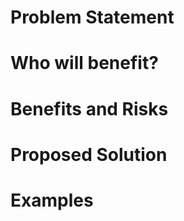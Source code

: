 # Problem Statement

<!-- What is the issue being faced and needs addressing? -->



# Who will benefit?

<!-- Will this fix a problem that only one user has, or will it benefit a lot of people -->



# Benefits and Risks

<!-- 
    What benefits does this bring?
        - reduced support issues
        - save error prone manual checks
        - automate labour intensive tasks
        
    What risks might this introduce?
        - May result in more data being shared with staff
        - requires training materials to be updated
        - Involves working with a specific vendor for a fixed period.
-->



# Proposed Solution

<!-- How would you like to see this issue resolved? -->



# Examples

<!-- Are there any examples of this which exist in other software? -->




